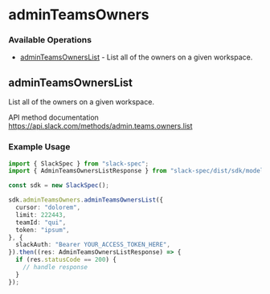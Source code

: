 # adminTeamsOwners

### Available Operations

* [adminTeamsOwnersList](#adminteamsownerslist) - List all of the owners on a given workspace.

## adminTeamsOwnersList

List all of the owners on a given workspace.

API method documentation
<https://api.slack.com/methods/admin.teams.owners.list>

### Example Usage

```typescript
import { SlackSpec } from "slack-spec";
import { AdminTeamsOwnersListResponse } from "slack-spec/dist/sdk/models/operations";

const sdk = new SlackSpec();

sdk.adminTeamsOwners.adminTeamsOwnersList({
  cursor: "dolorem",
  limit: 222443,
  teamId: "qui",
  token: "ipsum",
}, {
  slackAuth: "Bearer YOUR_ACCESS_TOKEN_HERE",
}).then((res: AdminTeamsOwnersListResponse) => {
  if (res.statusCode == 200) {
    // handle response
  }
});
```
